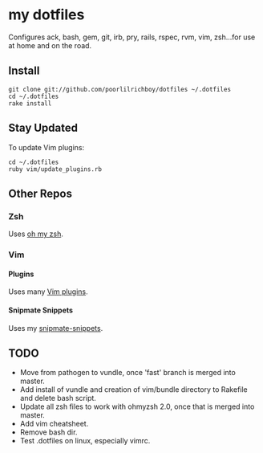 # my dotfiles

Configures ack, bash, gem, git, irb, pry, rails, rspec, rvm, vim, zsh...for use at home and on the road. 


## Install

    git clone git://github.com/poorlilrichboy/dotfiles ~/.dotfiles
    cd ~/.dotfiles
    rake install


## Stay Updated

To update Vim plugins:

    cd ~/.dotfiles
    ruby vim/update_plugins.rb

## Other Repos

### Zsh

Uses [oh my zsh](https://github.com/robbyrussell/oh-my-zsh).

### Vim

#### Plugins

Uses many [Vim plugins](https://github.com/poorlilrichboy/dotfiles/blob/master/vim/update_bundles.rb).

#### Snipmate Snippets

Uses my [snipmate-snippets](https://github.com/poorlilrichboy/snipmate-snippets).

## TODO
* Move from pathogen to vundle, once 'fast' branch is merged into
  master.
* Add install of vundle and creation of vim/bundle directory to
  Rakefile and delete bash script.
* Update all zsh files to work with ohmyzsh 2.0, once that is merged
  into master.
* Add vim cheatsheet.
* Remove bash dir.
* Test .dotfiles on linux, especially vimrc.
